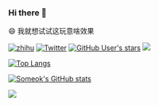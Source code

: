 ### Hi there 👋

😄 我就想试试这玩意啥效果

<p>

[![zhihu](https://img.shields.io/badge/dynamic/json?style=flat-square&color=142026&labelColor=0066ff&label=%E7%9F%A5%E4%B9%8E&logo=zhihu&logoColor=white&query=%24.data.totalSubs&url=https%3A%2F%2Fapi.spencerwoo.com%2Fsubstats%2F%3Fsource%3Dzhihu%26queryKey%3Dsomeok)](https://www.zhihu.com/people/someok)
[![Twitter](https://img.shields.io/badge/dynamic/json?style=flat-square&color=142026&labelColor=1D9DEA&label=Twitter&logo=twitter&logoColor=white&query=%24.data.totalSubs&url=https%3A%2F%2Fapi.spencerwoo.com%2Fsubstats%2F%3Fsource%3Dtwitter%26queryKey%3Dsomeok)](https://twitter.com/someok)
[![GitHub User's stars](https://img.shields.io/github/stars/someok?affiliations=OWNER&label=GitHub%20Stars&labelColor=24292E&color=brightgreen&logo=github&style=flat-square)](https://github.com/someok)
[![](https://komarev.com/ghpvc/?username=someok&color=blue&style=flat-square)](https://yhype.me/)

</p>

<p class="stats">
<span vertical-align="top">

[![Top Langs](https://github-readme-stats.vercel.app/api/top-langs/?username=someok)](https://github.com/someok)

</span>
<span>

[![Someok's GitHub stats](https://github-readme-stats.vercel.app/api?username=someok&count_private=true&show_icons=true)](https://github.com/someok)

</span>
</p>
<!--
**someok/someok** is a ✨ _special_ ✨ repository because its `README.md` (this file) appears on your GitHub profile.

Here are some ideas to get you started:

- 🔭 I’m currently working on ...
- 🌱 I’m currently learning ...
- 👯 I’m looking to collaborate on ...
- 🤔 I’m looking for help with ...
- 💬 Ask me about ...
- 📫 How to reach me: ...
- 😄 Pronouns: ...
- ⚡ Fun fact: ...
-->

<!-- https://yhype.me/ profile view hit count -->
![](https://hit.yhype.me/github/profile?user_id=1523082)
